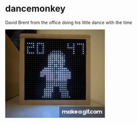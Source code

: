 # dancemonkey

David Brent from the office doing his little dance with the time

![Dance monkey...dance.](./David_Brent_monkey_dance.gif)
